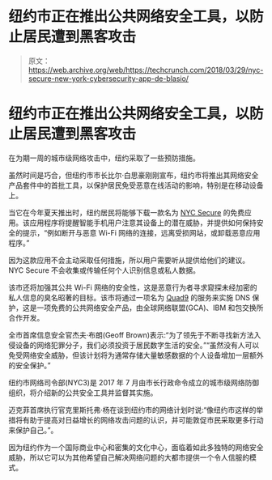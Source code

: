 # 纽约市正在推出公共网络安全工具，以防止居民遭到黑客攻击

> 原文：<https://web.archive.org/web/https://techcrunch.com/2018/03/29/nyc-secure-new-york-cybersecurity-app-de-blasio/>

# 纽约市正在推出公共网络安全工具，以防止居民遭到黑客攻击

在为期一周的城市级网络攻击中，纽约采取了一些预防措施。

虽然时间是巧合，但纽约市市长比尔·白思豪刚刚宣布，纽约市将推出其网络安全产品套件中的首批工具，以保护居民免受恶意在线活动的影响，特别是在移动设备上。

当它在今年夏天推出时，纽约居民将能够下载一款名为 [NYC Secure](https://web.archive.org/web/20230306162020/http://www1.nyc.gov/office-of-the-mayor/news/160-18/mayor-de-blasio-nyc-secure-city-s-first-ever-cybersecurity-initiative-protect-new) 的免费应用。该应用程序将提醒智能手机用户注意其设备上的潜在威胁，并提供如何保持安全的提示，“例如断开与恶意 Wi-Fi 网络的连接，远离受损网站，或卸载恶意应用程序。”

因为这款应用不会主动采取任何措施，所以用户需要听从提供给他们的建议。NYC Secure 不会收集或传输任何个人识别信息或私人数据。

该市还将加强其公共 Wi-Fi 网络的安全性，这是恶意行为者寻求窥探未经加密的私人信息的臭名昭著的目标。该市将通过一项名为 [Quad9](https://web.archive.org/web/20230306162020/https://arstechnica.com/information-technology/2017/11/new-quad9-dns-service-blocks-malicious-domains-for-everyone/) 的服务来实施 DNS 保护，这是一项免费的公共网络安全产品，由全球网络联盟(GCA)、IBM 和包交换所合作开发。

全市首席信息安全官杰夫·布朗(Geoff Brown)表示:“为了领先于不断寻找新方法入侵设备的网络犯罪分子，我们必须投资于居民数字生活的安全。”“虽然没有人可以免受网络安全威胁，但该计划将为通常存储大量敏感数据的个人设备增加一层额外的安全保护。”

纽约市网络司令部(NYC3)是 2017 年 7 月由市长行政命令成立的城市级网络防御组织，将介绍新的公共安全工具并监督其实施。

迈克菲首席执行官克里斯托弗·杨在谈到纽约市的网络计划时说:“像纽约市这样的举措将有助于提高对日益增长的网络攻击问题的认识，并可能敦促市民采取更多行动来保护自己。”。

因为纽约作为一个国际商业中心和密集的文化中心，面临着如此多独特的网络安全威胁，所以它可以为其他希望自己解决网络问题的大都市提供一个令人信服的模式。